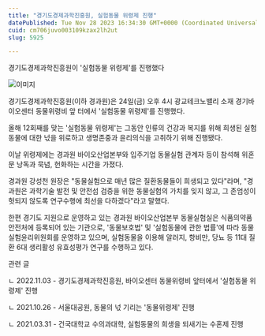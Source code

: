 ```yaml
---
title: "경기도경제과학진흥원, 실험동물 위령제 진행"
datePublished: Tue Nov 28 2023 16:34:30 GMT+0000 (Coordinated Universal Time)
cuid: cm706juvo003109kzax2lh2ut
slug: 5925

---
```



경기도경제과학진흥원이 '실험동물 위령제'를 진행했다

![이미지](https://cdn.hashnode.com/res/hashnode/image/upload/v1739260088212/457236b9-25bf-4d70-a522-fe7d3c1f2252.jpeg)

경기도경제과학진흥원(이하 경과원)은 24일(금) 오후 4시 광교테크노밸리 소재 경기바이오센터 동물위령비 앞 터에서 '실험동물 위령제'를 진행했다.

올해 12회째를 맞는 '실험동물 위령제'는 그동안 인류의 건강과 복지를 위해 희생된 실험동물에 대한 넋을 위로하고 생명존중과 윤리의식을 고취하기 위해 진행됐다.

이날 위령제에는 경과원 바이오산업본부와 입주기업 동물실험 관계자 등이 참석해 위혼문 낭독과 묵념, 헌화하는 시간을 가졌다.

경과원 강성천 원장은 "동물실험으로 매년 많은 질환동물들이 희생되고 있다"라며, "경과원은 과학기술 발전 및 안전섬 검증을 위한 동물실험의 가치를 잊지 않고, 그 존엄성이 헛되지 않도록 연구수행에 최선을 다하겠다"라고 말했다.

한편 경기도 지원으로 운영하고 있는 경과원 바이오산업본부 동물실험실은 식품의약품안전처에 등록되어 있는 기관으로, '동물보호법' 및 '실험동물에 관한 법률'에 따라 동물실험윤리위원회를 운영하고 있으며, 실험동물을 이용해 알러지, 항비만, 당뇨 등 11대 질환 6대 생리활성 유효성평가 연구를 수행하고 있다.

관련 글

ㄴ 2022.11.03 - 경기도경제과학진흥원, 바이오센터 동물위령비 앞터에서 '실험동물 위령제' 진행

ㄴ 2021.10.26 - 서울대공원, 동물의 넋 기리는 '동물위령제' 진행

ㄴ 2021.03.31 - 건국대학교 수의과대학, 실험동물의 희생을 되새기는 수혼제 진행
